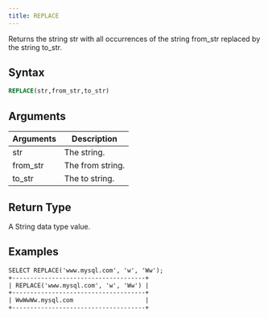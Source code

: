 ```yaml
---
title: REPLACE
---
```


Returns the string str with all occurrences of the string from_str replaced by the string to_str.

## Syntax

```sql
REPLACE(str,from_str,to_str)
```

## Arguments

| Arguments   | Description |
| ----------- | ----------- |
| str | The string. |
| from_str | The from string. |
| to_str | The to string. |

## Return Type

A String data type value.

## Examples

```txt
SELECT REPLACE('www.mysql.com', 'w', 'Ww');
+-------------------------------------+
| REPLACE('www.mysql.com', 'w', 'Ww') |
+-------------------------------------+
| WwWwWw.mysql.com                    |
+-------------------------------------+
```
